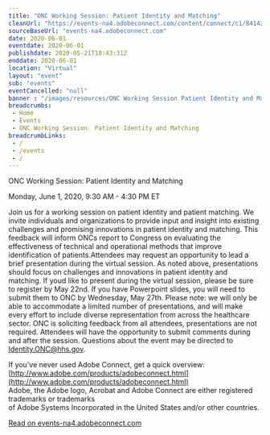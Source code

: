 ```yaml
--- 
title: "ONC Working Session: Patient Identity and Matching"
cleanUrl: "https://events-na4.adobeconnect.com/content/connect/c1/841425677/en/events/event/shared/1774433114/event_landing.html?connect-session=na4breezyp2kgtxcivuac8g8&sco-id=1774398523&_charset_=utf-8"
sourceBaseUrl: "events-na4.adobeconnect.com"
date: 2020-06-01
eventdate: 2020-06-01
publishdate: 2020-05-21T18:43:31Z
enddate: 2020-06-01
location: "Virtual"
layout: "event"
sub: "events"
eventCancelled: "null"
banner : "/images/resources/ONC Working Session Patient Identity and Matching.jpg"
breadcrumbs:
 - Home
 - Events
 - ONC Working Session  Patient Identity and Matching
breadcrumbLinks:
 - / 
 - /events
 - / 
---
```

ONC Working Session: Patient Identity and Matching

Monday, June 1, 2020, 9:30 AM - 4:30 PM ET

Join us for a working session on patient identity and patient matching. We invite individuals and organizations to provide input and insight into existing challenges and promising innovations in patient identity and matching. This feedback will inform ONCs report to Congress on evaluating the effectiveness of technical and operational methods that improve identification of patients.Attendees may request an opportunity to lead a brief presentation during the virtual session. As noted above, presentations should focus on challenges and innovations in patient identity and matching. If youd like to present during the virtual session, please be sure to register by May 22nd. If you have Powerpoint slides, you will need to submit them to ONC by Wednesday, May 27th. Please note: we will only be able to accommodate a limited number of presentations, and will make every effort to include diverse representation from across the healthcare sector. ONC is soliciting feedback from all attendees, presentations are not required. Attendees will have the opportunity to submit comments during and after the session.  Questions about the event may be directed to Identity.ONC@hhs.gov.

If you've never used Adobe Connect, get a quick overview: [http://www.adobe.com/products/adobeconnect.html](http://www.adobe.com/products/adobeconnect.html)  
Adobe, the Adobe logo, Acrobat and Adobe Connect are either registered trademarks or trademarks  
of Adobe Systems Incorporated in the United States and/or other countries.

  
  
[Read on events-na4.adobeconnect.com](https://events-na4.adobeconnect.com/content/connect/c1/841425677/en/events/event/shared/1774433114/event_landing.html?connect-session=na4breezyp2kgtxcivuac8g8&sco-id=1774398523&_charset_=utf-8)
